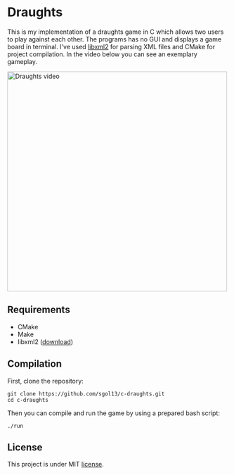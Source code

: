 # Draughts
This is my implementation of a draughts game in C which allows two users to play against each other. The programs has no GUI and displays a game board in terminal. I've used [libxml2](http://xmlsoft.org/) for parsing XML files and CMake for project compilation. In the video below you can see an exemplary gameplay.

<a href="https://youtu.be/hERW3JtGsnE">
         <img alt="Draughts video" src="https://i.postimg.cc/cJQb2Pny/play-screen.png" width="500">
</a>

## Requirements
* CMake
* Make
* libxml2 ([download](http://xmlsoft.org/downloads.html))

## Compilation
First, clone the repository:

```
git clone https://github.com/sgol13/c-draughts.git
cd c-draughts
```

Then you can compile and run the game by using a prepared bash script:
```
./run
```

## License
This project is under MIT [license](LICENSE).
